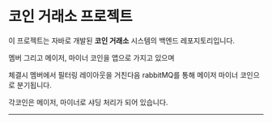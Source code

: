 # 코인 거래소 프로젝트

이 프로젝트는 자바로 개발된 **코인 거래소** 시스템의 백엔드 레포지토리입니다.

멤버 그리고 메이저, 마이너 코인을 앱으로 가지고 있으며

체결시 멤버에서 필터링 레이아웃을 거친다음 rabbitMQ를 통해 메이저 마이너 코인으로 분기됩니다.

각코인은 메이저, 마이너로 샤딩 처리가 되어 있습니다.

---

